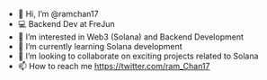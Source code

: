 - 👋 Hi, I’m @ramchan17
- 💻 Backend Dev at FreJun
- 👀 I’m interested in Web3 (Solana) and Backend Development
- 🌱 I’m currently learning Solana development
- 💞️ I’m looking to collaborate on exciting projects related to Solana
- 📫 How to reach me https://twitter.com/ram_Chan17

<!---
ramchan17/ramchan17 is a ✨ special ✨ repository because its `README.md` (this file) appears on your GitHub profile.
You can click the Preview link to take a look at your changes.
--->
